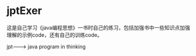 # jptExer
这是自己学习《java编程思想》一书时自己的练习，包括加强书中一些知识点加强理解的示例code，还有自己的训练code。

jpt---> java program in thinking
